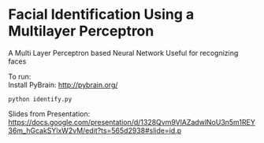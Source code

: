 
# Facial Identification Using a Multilayer Perceptron

A Multi Layer Perceptron based Neural Network Useful for recognizing faces

To run: </br>
	Install PyBrain: http://pybrain.org/ </br>

	python identify.py


Slides from Presentation: https://docs.google.com/presentation/d/1328Qvm9VlAZadwlNoU3n5m1REY36m_hGcakSYlxW2vM/edit?ts=565d2938#slide=id.p


